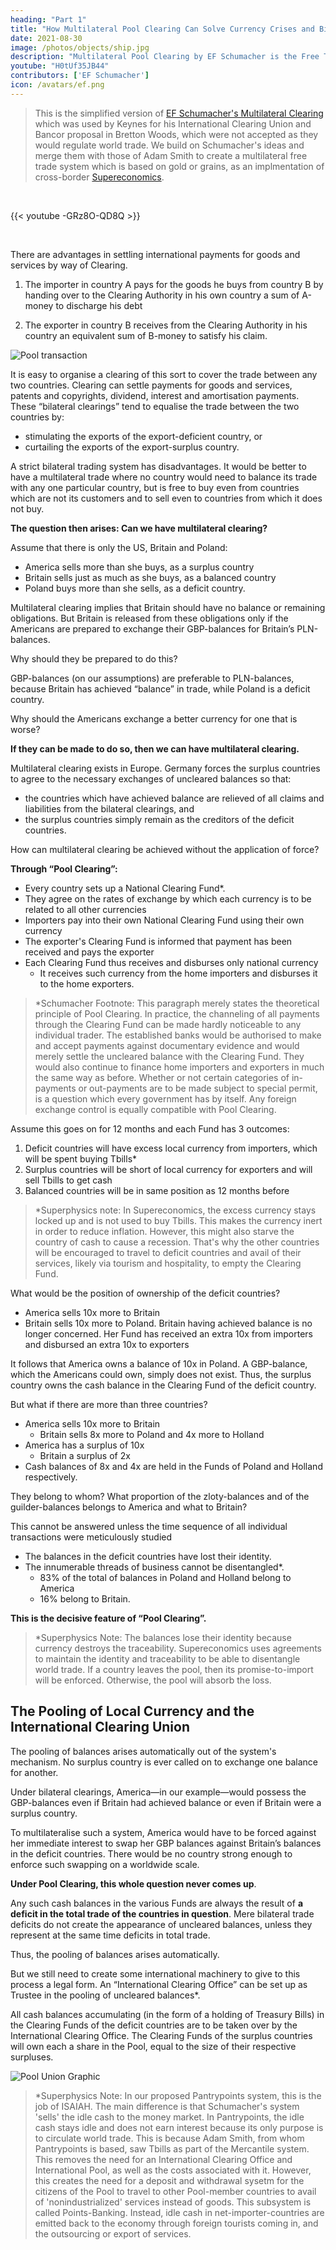 ```yaml
---
heading: "Part 1"
title: "How Multilateral Pool Clearing Can Solve Currency Crises and Bilaterialism"
date: 2021-08-30
image: /photos/objects/ship.jpg
description: "Multilateral Pool Clearing by EF Schumacher is the Free Trade Alternative to Bretton Woods and Regionalism as the EU and ASEAN"
youtube: "H0tUf35JB44"
contributors: ['EF Schumacher']
icon: /avatars/ef.png
---
```


> This is the simplified version of [EF Schumacher's Multilateral Clearing](https://centerforneweconomics.org/publications/multilateral-clearing/) which was used by Keynes for his International Clearing Union and Bancor proposal in Bretton Woods, which were not accepted as they would regulate world trade. We build on Schumacher's ideas and merge them with those of Adam Smith to create a multilateral free trade system which is based on gold or grains, as an implmentation of cross-border [Supereconomics](/social/economics).

<br>

{{< youtube -GRz8O-QD8Q >}}

<br>

There are advantages in settling international payments for goods and services by way of Clearing. 

1. The importer in country A pays for the goods he buys from country B by handing over to the Clearing Authority in his own country a sum of A-money to discharge his debt

2. The exporter in country B receives from the Clearing Authority in his country an equivalent sum of B-money to satisfy his claim.

![Pool transaction](https://sorasystem.sirv.com/charts/pool/poolab.png)

It is easy to organise a clearing of this sort to cover the trade between any two countries. Clearing can settle payments for goods and services, patents and copyrights, dividend, interest and amortisation payments. These “bilateral clearings” tend to equalise the trade between the two countries by:
- stimulating the exports of the export-deficient country, or
- curtailing the exports of the export-surplus country.

A strict bilateral trading system has disadvantages. It would be better to have a multilateral trade where no country would need to balance its trade with any one particular country, but is free to buy even from countries which are not its customers and to sell even to countries from which it does not buy.

**The question then arises: Can we have multilateral clearing?**

Assume that there is only the US, Britain and Poland:
- America sells more than she buys, as a surplus country
- Britain sells just as much as she buys, as a balanced country
- Poland buys more than she sells, as a deficit country.

Multilateral clearing implies that Britain should have no balance or remaining obligations. But Britain is released from these obligations only if the Americans are prepared to exchange their GBP-balances for Britain’s PLN-balances. 

Why should they be prepared to do this?

GBP-balances (on our assumptions) are preferable to PLN-balances, because Britain has achieved “balance” in trade, while Poland is a deficit country.

Why should the Americans exchange a better currency for one that is worse?

**If they can be made to do so, then we can have multilateral clearing.**

Multilateral clearing exists in Europe. Germany forces the surplus countries to agree to the necessary exchanges of uncleared balances so that:
- the countries which have achieved balance are relieved of all claims and liabilities from the bilateral clearings, and
- the surplus countries simply remain as the creditors of the deficit countries.

How can multilateral clearing be achieved without the application of force?

**Through “Pool Clearing”:**
- Every country sets up a National Clearing Fund*.
- They agree on the rates of exchange by which each currency is to be related to all other currencies
- Importers pay into their own National Clearing Fund using their own currency
- The exporter's Clearing Fund is informed that payment has been received and pays the exporter
- Each Clearing Fund thus receives and disburses only national currency
  - It receives such currency from the home importers and disburses it to the home exporters.

> *Schumacher Footnote: This paragraph merely states the theoretical principle of Pool Clearing. In practice, the channeling of all payments through the Clearing Fund can be made hardly noticeable to any individual trader. The established banks would be authorised to make and accept payments against documentary evidence and would merely settle the uncleared balance with the Clearing Fund. They would also continue to finance home importers and exporters in much the same way as before. Whether or not certain categories of in-payments or out-payments are to be made subject to special permit, is a question which every government has by itself. Any foreign exchange control is equally compatible with Pool Clearing.


Assume this goes on for 12 months and each Fund has 3 outcomes:
1. Deficit countries will have excess local currency from importers, which will be spent buying Tbills*
2. Surplus countries will be short of local currency for exporters and will sell Tbills to get cash
3. Balanced countries will be in same position as 12 months before

> *Superphysics note: In Supereconomics, the excess currency stays locked up and is not used to buy Tbills. This makes the currency inert in order to reduce inflation. However, this might also starve the country of cash to cause a recession. That's why the other countries will be encouraged to travel to deficit countries and avail of their services, likely via tourism and hospitality, to empty the Clearing Fund. 

What would be the position of ownership of the deficit countries?
- America sells 10x more to Britain
- Britain sells 10x more to Poland. Britain having achieved balance is no longer concerned. Her Fund has received an extra 10x from importers and disbursed an extra 10x to exporters

It follows that America owns a balance of 10x in Poland. A GBP-balance, which the Americans could own, simply does not exist. Thus, the surplus country owns the cash balance in the Clearing Fund of the deficit country.

But what if there are more than three countries?
- America sells 10x more to Britain
  - Britain sells 8x more to Poland and 4x more to Holland
- America has a surplus of 10x
  - Britain a surplus of 2x
- Cash balances of 8x and 4x are held in the Funds of Poland and Holland respectively.

They belong to whom? What proportion of the zloty-balances and of the guilder-balances belongs to America and what to Britain?

This cannot be answered unless the time sequence of all individual transactions were meticulously studied
- The balances in the deficit countries have lost their identity.
- The innumerable threads of business cannot be disentangled*.
  - 83% of the total of balances in Poland and Holland belong to America
  - 16% belong to Britain.

**This is the decisive feature of “Pool Clearing”.**

> *Superphysics Note: The balances lose their identity because currency destroys the traceability. Supereconomics uses agreements to maintain the identity and traceability to be able to disentangle world trade. If a country leaves the pool, then its promise-to-import will be enforced. Otherwise, the pool will absorb the loss.



## The Pooling of Local Currency and the International Clearing Union

The pooling of balances arises automatically out of the system's mechanism. No surplus country is ever called on to exchange one balance for another. 

Under bilateral clearings, America—in our example—would possess the GBP-balances even if Britain had achieved balance or even if Britain were a surplus country. 

To multilateralise such a system, America would have to be forced against her immediate interest to swap her GBP balances against Britain’s balances in the deficit countries. There would be no country strong enough to enforce such swapping on a worldwide scale.

**Under Pool Clearing, this whole question never comes up**. 

Any such cash balances in the various Funds are always the result of **a deficit in the total trade of the countries in question**. Mere bilateral trade deficits do not create the appearance of uncleared balances, unless they represent at the same time deficits in total trade. 

Thus, the pooling of balances arises automatically. 

But we still need to create some international machinery to give to this process a legal form. An “International Clearing Office” can be set up as Trustee in the pooling of uncleared balances*. 


All cash balances accumulating (in the form of a holding of Treasury Bills) in the Clearing Funds of the deficit countries are to be taken over by the International Clearing Office. The Clearing Funds of the surplus countries will own each a share in the Pool, equal to the size of their respective surpluses.

![Pool Union Graphic](https://sorasystem.sirv.com/charts/pool/poolunion.png)


> *Superphysics Note: In our proposed Pantrypoints system, this is the job of ISAIAH. The main difference is that Schumacher's system 'sells' the idle cash to the money market. In Pantrypoints, the idle cash stays idle and does not earn interest because its only purpose is to circulate world trade. This is because Adam Smith, from whom Pantrypoints is based, saw Tbills as part of the Mercantile system. This removes the need for an International Clearing Office and International Pool, as well as the costs associated with it. However, this creates the need for a deposit and withdrawal sysetm for the citizens of the Pool to travel to other Pool-member countries to avail of 'nonindustrialized' services instead of goods. This subsystem is called Points-Banking. Instead, idle cash in net-importer-countries are emitted back to the economy through foreign tourists coming in, and the outsourcing or export of services.
